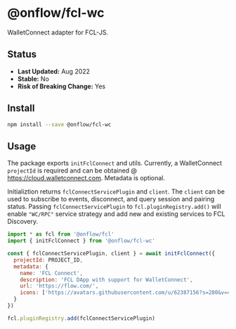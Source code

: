 # @onflow/fcl-wc

WalletConnect adapter for FCL-JS.

## Status

- **Last Updated:** Aug 2022
- **Stable:** No
- **Risk of Breaking Change:** Yes

## Install

```bash
npm install --save @onflow/fcl-wc
```

## Usage

The package exports `initFclConnect` and utils.
Currently, a WalletConnect `projectId` is required and can be obtained @ https://cloud.walletconnect.com. Metadata is optional.

Initializtion returns `fclConnectServicePlugin` and `client`. The `client` can be used to subscribe to events, disconnect, and query session and pairing status.
Passing `fclConnectServicePlugin` to `fcl.pluginRegistry.add()` will enable `"WC/RPC"` service strategy and add new and existing services to FCL Discovery.

```javascript
import * as fcl from '@onflow/fcl'
import { initFclConnect } from '@onflow/fcl-wc'

const { fclConnectServicePlugin, client } = await initFclConnect({
  projectId: PROJECT_ID,
  metadata: {
    name: 'FCL Connect',
    description: 'FCL DApp with support for WalletConnect',
    url: 'https://flow.com/',
    icons: ['https://avatars.githubusercontent.com/u/62387156?s=280&v=4']
  }
})

fcl.pluginRegistry.add(fclConnectServicePlugin)
```
